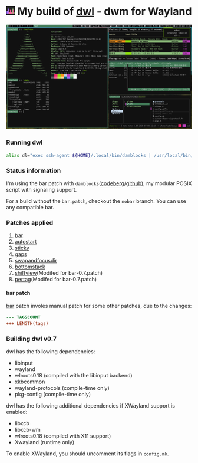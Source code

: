 # <img src="./misc/dwl-repo.png" width="24"/> My build of [dwl](https://codeberg.org/dwl/dwl) - dwm for Wayland


![](./misc/20250709_22h31m01s_grim.png)

### Running dwl
```sh
alias dl="exec ssh-agent ${HOME}/.local/bin/damblocks | /usr/local/bin/dwl"
```

### Status information
I'm using the bar patch with `damblocks`([codeberg](https://codeberg.org/unixchad/damblocks)/[github](https://github.com/gnuunixchad/damblocks)), my modular POSIX script with signaling support.

For a build without the `bar.patch`, checkout the `nobar` branch. You can use any compatible bar.

### Patches applied
1. [bar](https://codeberg.org/dwl/dwl-patches/patch/bar)
2. [autostart](https://codeberg.org/dwl/dwl-patches/patch/autostart)
3. [sticky](https://codeberg.org/dwl/dwl-patches/patch/sticky)
4. [gaps](https://codeberg.org/dwl/dwl-patches/patch/gaps)
5. [swapandfocusdir](https://codeberg.org/dwl/dwl-patches/patch/swapandfocusdir)
6. [bottomstack](https://codeberg.org/dwl/dwl-patches/patch/bottomstack)
7. [shiftview](https://codeberg.org/dwl/dwl-patches/patch/shiftview)(Modifed for bar-0.7.patch)
8. [pertag](https://codeberg.org/dwl/dwl-patches/patch/pertag)(Modifed for bar-0.7.patch)

#### bar patch
[bar](https://codeberg.org/dwl/dwl-patches/patch/bar) patch involes manual patch for some other patches, due to the changes:
```diff
--- TAGSCOUNT
+++ LENGTH(tags)
```


### Building dwl v0.7
dwl has the following dependencies:
- libinput
- wayland
- wlroots0.18 (compiled with the libinput backend)
- xkbcommon
- wayland-protocols (compile-time only)
- pkg-config (compile-time only)

dwl has the following additional dependencies if XWayland support is enabled:
- libxcb
- libxcb-wm
- wlroots0.18 (compiled with X11 support)
- Xwayland (runtime only)

To enable XWayland, you should uncomment its flags in `config.mk`.
